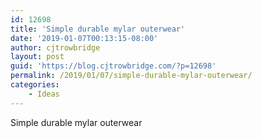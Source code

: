 ```yaml
---
id: 12698
title: 'Simple durable mylar outerwear'
date: '2019-01-07T00:13:15-08:00'
author: cjtrowbridge
layout: post
guid: 'https://blog.cjtrowbridge.com/?p=12698'
permalink: /2019/01/07/simple-durable-mylar-outerwear/
categories:
    - Ideas
---
```


Simple durable mylar outerwear